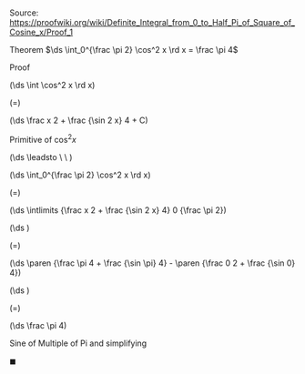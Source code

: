 # 

Source: https://proofwiki.org/wiki/Definite_Integral_from_0_to_Half_Pi_of_Square_of_Cosine_x/Proof_1

Theorem
$\ds \int_0^{\frac \pi 2} \cos^2 x \rd x = \frac \pi 4$


Proof













\(\ds \int \cos^2 x \rd x\)

\(=\)







\(\ds \frac x 2 + \frac {\sin 2 x} 4 + C\)





Primitive of $\cos^2 x$








\(\ds \leadsto \ \ \)





\(\ds \int_0^{\frac \pi 2} \cos^2 x \rd x\)

\(=\)







\(\ds \intlimits {\frac x 2 + \frac {\sin 2 x} 4} 0 {\frac \pi 2}\)




















\(\ds \)

\(=\)







\(\ds \paren {\frac \pi 4 + \frac {\sin \pi} 4} - \paren {\frac 0 2 + \frac {\sin 0} 4}\)




















\(\ds \)

\(=\)







\(\ds \frac \pi 4\)





Sine of Multiple of Pi and simplifying



$\blacksquare$





